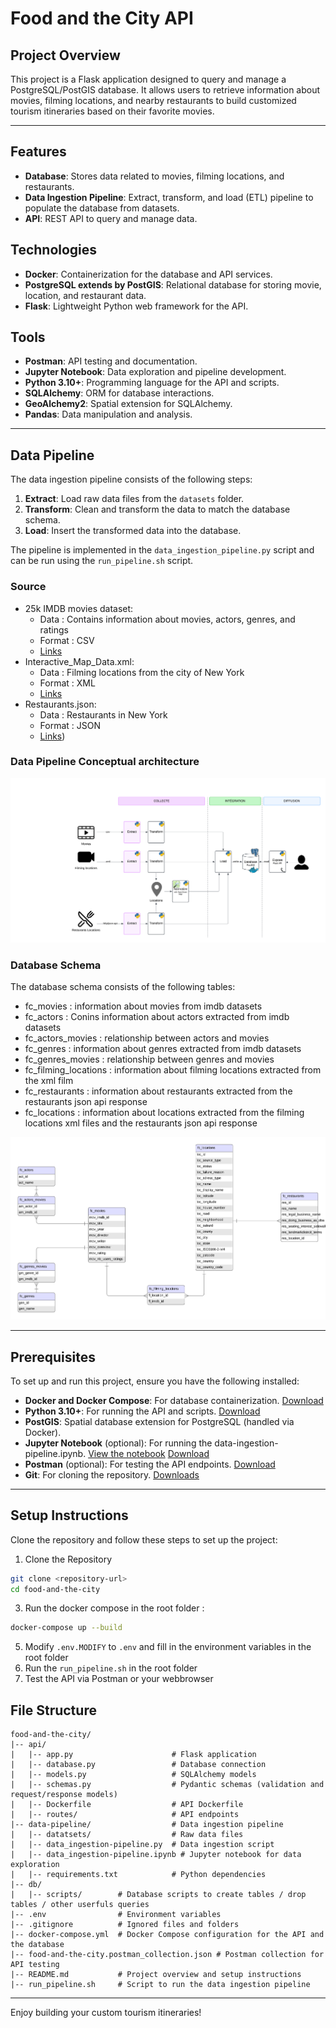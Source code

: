 # Food and the City API

## Project Overview
This project is a Flask application designed to query and manage a PostgreSQL/PostGIS database. It allows users to retrieve information about movies, filming locations, and nearby restaurants to build customized tourism itineraries based on their favorite movies.

---

## Features
- **Database**: Stores data related to movies, filming locations, and restaurants.
- **Data Ingestion Pipeline**: Extract, transform, and load (ETL) pipeline to populate the database from datasets.
- **API**: REST API to query and manage data.

## Technologies
- **Docker**: Containerization for the database and API services.
- **PostgreSQL extends by PostGIS**: Relational database for storing movie, location, and restaurant data.
- **Flask**: Lightweight Python web framework for the API.

## Tools
- **Postman**: API testing and documentation.
- **Jupyter Notebook**: Data exploration and pipeline development.
- **Python 3.10+**: Programming language for the API and scripts.
- **SQLAlchemy**: ORM for database interactions.
- **GeoAlchemy2**: Spatial extension for SQLAlchemy.
- **Pandas**: Data manipulation and analysis.

---
## Data Pipeline
The data ingestion pipeline consists of the following steps:
1. **Extract**: Load raw data files from the `datasets` folder.
2. **Transform**: Clean and transform the data to match the database schema.
3. **Load**: Insert the transformed data into the database.

The pipeline is implemented in the `data_ingestion_pipeline.py` script and can be run using the `run_pipeline.sh` script.

### Source
- 25k IMDB movies dataset: 
  - Data : Contains information about movies, actors, genres, and ratings
  - Format : CSV
  - [Links](https://www.kaggle.com/datasets/utsh0dey/25k-movie-dataset)
- Interactive_Map_Data.xml: 
  - Data : Filming locations from the city of New York
  - Format : XML
  - [Links](https://data.cityofnewyork.us/Business/Filming-Locations-Scenes-from-the-City-/qb3k-n8mm/about_data)
- Restaurants.json: 
  - Data : Restaurants in New York
  - Format : JSON
  - [Links](https://data.cityofnewyork.us/Transportation/Open-Restaurant-Applications-Historic-/pitm-atqc/about_data))

### Data Pipeline Conceptual architecture 
![Data Pipeline Conceptual diagram](./docs/data-pipeline.png)

### Database Schema
The database schema consists of the following tables:
- fc_movies : information about movies from imdb datasets
- fc_actors : Conins information about actors extracted from imdb datasets
- fc_actors_movies : relationship between actors and movies
- fc_genres : information about genres extracted from imdb datasets
- fc_genres_movies : relationship between genres and movies
- fc_filming_locations : information about filming locations extracted from the xml film
- fc_restaurants : information about restaurants extracted from the restaurants json api response
- fc_locations : information about locations extracted from the filming locations xml files and the restaurants json api response

![Data Model diagram](./docs/database-schema.png)

---

## Prerequisites
To set up and run this project, ensure you have the following installed:

- **Docker and Docker Compose**: For database containerization. [Download](https://www.docker.com/products/docker-desktop/)
- **Python 3.10+**: For running the API and scripts. [Download](https://www.python.org/downloads/)
- **PostGIS**: Spatial database extension for PostgreSQL (handled via Docker).
- **Jupyter Notebook** (optional): For running the data-ingestion-pipeline.ipynb. [View the notebook](https://jupyter.org/try-jupyter/) [Download](https://jupyter.org/install)
- **Postman** (optional): For testing the API endpoints. [Download](https://git-scm.com/downloads) 
- **Git**: For cloning the repository. [Downloads](https://git-scm.com/downloads)

---

## Setup Instructions
Clone the repository and follow these steps to set up the project:
1. Clone the Repository
```bash
git clone <repository-url>
cd food-and-the-city
```
3. Run the docker compose in the root folder : 
```bash
docker-compose up --build
```
5. Modify `.env.MODIFY` to `.env` and fill in the environment variables in the root folder
6. Run the `run_pipeline.sh` in the root folder
7. Test the API via Postman or your webbrowser


## File Structure

```
food-and-the-city/
|-- api/
|   |-- app.py                      # Flask application
|   |-- database.py                 # Database connection
|   |-- models.py                   # SQLAlchemy models
|   |-- schemas.py                  # Pydantic schemas (validation and request/response models)
|   |-- Dockerfile                  # API Dockerfile
|   |-- routes/                     # API endpoints
|-- data-pipeline/                  # Data ingestion pipeline
|   |-- datatsets/                  # Raw data files
|   |-- data_ingestion-pipeline.py  # Data ingestion script
|   |-- data_ingestion-pipeline.ipynb # Jupyter notebook for data exploration
|   |-- requirements.txt            # Python dependencies
|-- db/
|   |-- scripts/        # Database scripts to create tables / drop tables / other userfuls queries
|-- .env                # Environment variables
|-- .gitignore          # Ignored files and folders
|-- docker-compose.yml  # Docker Compose configuration for the API and the database
|-- food-and-the-city.postman_collection.json # Postman collection for API testing
|-- README.md           # Project overview and setup instructions
|-- run_pipeline.sh     # Script to run the data ingestion pipeline
```

---

Enjoy building your custom tourism itineraries!

